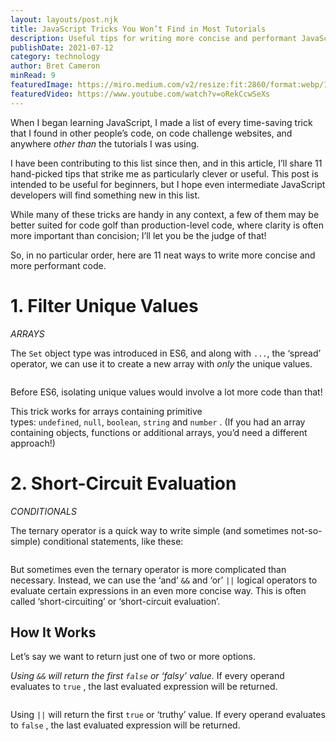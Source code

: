 ```yaml
---
layout: layouts/post.njk
title: JavaScript Tricks You Won’t Find in Most Tutorials
description: Useful tips for writing more concise and performant JavaScript
publishDate: 2021-07-12
category: technology
author: Bret Cameron
minRead: 9
featuredImage: https://miro.medium.com/v2/resize:fit:2860/format:webp/1*7cRAqUE493wd988uxuTIUg.png
featuredVideo: https://www.youtube.com/watch?v=oRekCcwSeXs
---
```


<!-- @format -->

<!--StartFragment-->

When I began learning JavaScript, I made a list of every time-saving trick that I found in other people’s code, on code challenge websites, and anywhere *other than* the tutorials I was using.

I have been contributing to this list since then, and in this article, I’ll share 11 hand-picked tips that strike me as particularly clever or useful. This post is intended to be useful for beginners, but I hope even intermediate JavaScript developers will find something new in this list.

While many of these tricks are handy in any context, a few of them may be better suited for code golf than production-level code, where clarity is often more important than concision; I’ll let you be the judge of that!

So, in no particular order, here are 11 neat ways to write more concise and more performant code.

# 1. Filter Unique Values

_ARRAYS_

The `Set` object type was introduced in ES6, and along with `...`, the ‘spread’ operator, we can use it to create a new array with *only* the unique values.

```

```

Before ES6, isolating unique values would involve a lot more code than that!

This trick works for arrays containing primitive types: `undefined`, `null`, `boolean`, `string` and `number` . (If you had an array containing objects, functions or additional arrays, you’d need a different approach!)

# 2. Short-Circuit Evaluation

_CONDITIONALS_

The ternary operator is a quick way to write simple (and sometimes not-so-simple) conditional statements, like these:

```

```

But sometimes even the ternary operator is more complicated than necessary. Instead, we can use the ‘and’ `&&` and ‘or’ `||` logical operators to evaluate certain expressions in an even more concise way. This is often called ‘short-circuiting’ or ‘short-circuit evaluation’.

## How It Works

Let’s say we want to return just one of two or more options.

*Using `&&` will return the first `false` or ‘falsy’ value.* If every operand evaluates to `true` , the last evaluated expression will be returned.

```

```

Using `||` will return the first `true` or ‘truthy’ value. If every operand evaluates to `false` , the last evaluated expression will be returned.

```

```
